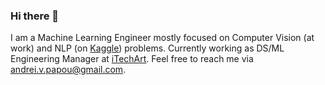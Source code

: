 ### Hi there 👋

I am a Machine Learning Engineer mostly focused on Computer Vision (at work) and NLP (on [Kaggle](https://www.kaggle.com/andreippv)) problems. Currently working as DS/ML Engineering Manager at [iTechArt](https://www.itechart.com/solutions/ai). Feel free to reach me via andrei.v.papou@gmail.com.

<!--
**andrei-papou/andrei-papou** is a ✨ _special_ ✨ repository because its `README.md` (this file) appears on your GitHub profile.

Here are some ideas to get you started:

- 🔭 I’m currently working on ...
- 🌱 I’m currently learning ...
- 👯 I’m looking to collaborate on ...
- 🤔 I’m looking for help with ...
- 💬 Ask me about ...
- 📫 How to reach me: ...
- 😄 Pronouns: ...
- ⚡ Fun fact: ...
-->
